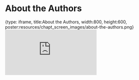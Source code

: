 # About the Authors
 
{type: iframe, title:About the Authors, width:800, height:600, poster:resources/chapt_screen_images/about-the-authors.png}
![](https://hutchdatascience.org/FH_Cluster201/no_toc/about-the-authors.html)
 

 
